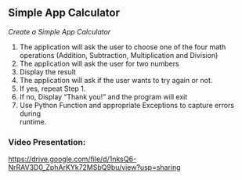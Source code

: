 ## Simple App Calculator

*Create a Simple App Calculator*
1.  The application will ask the user to choose one of the 
      four math operations (Addition, Subtraction, Multiplication and Division)
2.  The application will ask the user for two numbers
3.  Display the result
4. The application will ask if the user wants to try again or not.
5. If yes, repeat Step 1.
6. If no, Display “Thank you!” and the program will exit 
7. Use Python Function and appropriate Exceptions to capture errors during   
    runtime.


### Video Presentation:
https://drive.google.com/file/d/1nksQ6-NrRAV3D0_ZphArKYk72MSbQ9bu/view?usp=sharing
